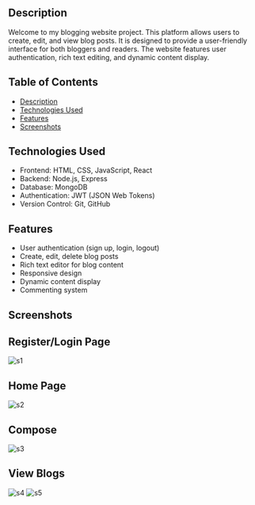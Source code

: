 ## Description

Welcome to my blogging website project. This platform allows users to create, edit, and view blog posts. It is designed to provide a user-friendly interface for both bloggers and readers. The website features user authentication, rich text editing, and dynamic content display.

## Table of Contents

- [Description](#description)
- [Technologies Used](#technologies-used)
- [Features](#features)
- [Screenshots](#screenshots)


## Technologies Used
- Frontend: HTML, CSS, JavaScript, React
- Backend: Node.js, Express
- Database: MongoDB
- Authentication: JWT (JSON Web Tokens)
- Version Control: Git, GitHub

## Features
- User authentication (sign up, login, logout)
- Create, edit, delete blog posts
- Rich text editor for blog content
- Responsive design
- Dynamic content display
- Commenting system

## Screenshots
## Register/Login Page
![s1](https://github.com/Kumaripriyanshi/Blogging-Website/assets/90835349/5869366a-6b87-4194-b477-aba418cd92c1)
## Home Page
![s2](https://github.com/Kumaripriyanshi/Blogging-Website/assets/90835349/2816c004-7063-4530-827d-207e2883baa6)
## Compose 
![s3](https://github.com/Kumaripriyanshi/Blogging-Website/assets/90835349/9b4cd895-d4fe-44d8-96ca-355d3b5db9fa)
## View Blogs
![s4](https://github.com/Kumaripriyanshi/Blogging-Website/assets/90835349/41afc87e-3ab8-4d91-9e17-9e5a697ed582)
![s5](https://github.com/Kumaripriyanshi/Blogging-Website/assets/90835349/81e25f21-8b19-413d-b973-8f0d234f004c)




